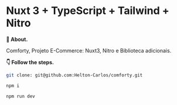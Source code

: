 # Nuxt 3 + TypeScript + Tailwind + Nitro

**💬 About.** 

Comforty, Projeto E-Commerce: Nuxt3, Nitro e Biblioteca adicionais.

**👇 Follow the steps.** 

```bash
git clone: git@github.com:Helton-Carlos/comforty.git
```

```bash
npm i 
```

```bash
npm run dev
```


